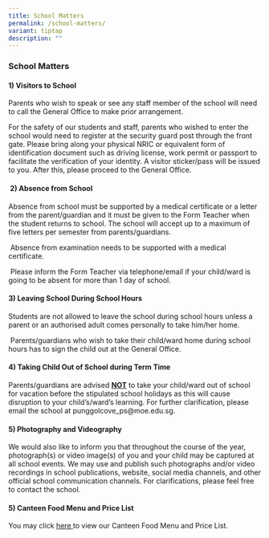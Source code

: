 ```yaml
---
title: School Matters
permalink: /school-matters/
variant: tiptap
description: ""
---
```

<h3>School Matters</h3>
<h4>1) Visitors to School&nbsp;</h4>
<p>Parents who wish to speak or see any staff member of the school will need
to call the General Office to make prior arrangement.&nbsp;</p>
<p>For the safety of our students and staff, parents who wished to enter
the school would need to register at the security guard post through the
front gate. Please bring along your physical NRIC or equivalent form of
identification document such as driving license, work permit or passport
to facilitate the verification of your identity. A visitor sticker/pass
will be issued to you. After this, please proceed to the General Office.</p>
<h4><strong>&nbsp;</strong>2) Absence from School</h4>
<p>Absence from school must be supported by a medical certificate or a letter
from the parent/guardian and it must be given to the Form Teacher when
the student returns to school. The school will accept up to a maximum of
five letters per semester from parents/guardians.</p>
<p>&nbsp;Absence from examination needs to be supported with a medical certificate.</p>
<p>&nbsp;Please inform the Form Teacher via telephone/email if your child/ward
is going to be absent for more than 1 day of school.</p>
<h4>3) Leaving School During School Hours</h4>
<p>Students are not allowed to leave the school during school hours unless
a parent or an authorised adult comes personally to take him/her home.</p>
<p>&nbsp;Parents/guardians who wish to take their child/ward home during
school hours has to sign the child out at the General Office.</p>
<h4>4) Taking Child Out of School during Term Time</h4>
<p>Parents/guardians are advised <strong><u>NOT</u></strong> to take your child/ward
out of school for vacation before the stipulated school holidays as this
will cause disruption to your child’s/ward’s learning. For further clarification,
please email the school at <a rel="noopener noreferrer nofollow" target="_blank">punggolcove_ps@moe.edu.sg</a>.</p>
<h4>5) Photography and Videography</h4>
<p>We would also like to inform you that throughout the course of the year,
photograph(s) or video image(s) of you and your child may be captured at
all school events. We may use and publish such photographs and/or video
recordings in school publications, website, social media channels, and
other official school communication channels. For clarifications, please
feel free to contact the school.</p>
<p></p>
<h4>5) Canteen Food Menu and Price List</h4>
<p>You may click <a href="/files/PCPS_2025_Canteen_Menu___Pricing.pdf" rel="noopener noreferrer nofollow" target="_blank">here </a>to
view our Canteen Food Menu and Price List.</p>
<h4><br></h4>
<p></p>